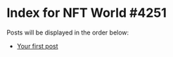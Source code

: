 # Index for NFT World #4251
Posts will be displayed in the order below:

- [Your first post](./001-first.md)

